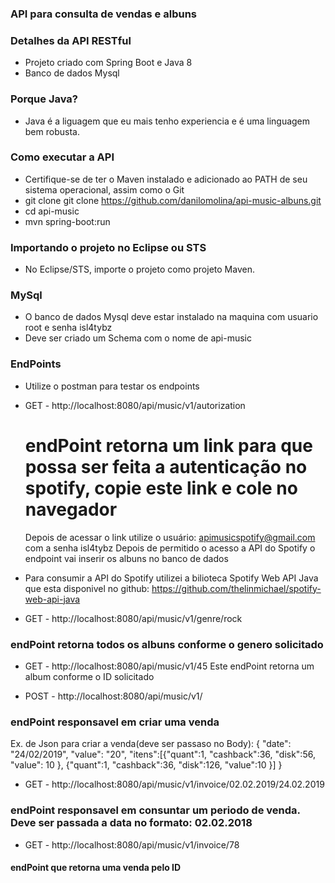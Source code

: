 ### API para consulta de vendas e albuns

### Detalhes da API RESTful
* Projeto criado com Spring Boot e Java 8
* Banco de dados Mysql

### Porque Java?
 * Java é a liguagem que eu mais tenho experiencia e é uma linguagem bem robusta.
 
### Como executar a API
* Certifique-se de ter o Maven instalado e adicionado ao PATH de seu sistema operacional, assim como o Git
* git clone git clone https://github.com/danilomolina/api-music-albuns.git
* cd api-music
* mvn spring-boot:run

### Importando o projeto no Eclipse ou STS
* No Eclipse/STS, importe o projeto como projeto Maven.

### MySql
 * O banco de dados Mysql deve estar instalado na maquina com usuario root e senha isl4tybz
 * Deve ser criado um Schema com o nome de api-music
 
### EndPoints
 * Utilize o postman para testar os endpoints
 
 * GET - http://localhost:8080/api/music/v1/autorization
   # endPoint retorna um link para que possa ser feita a autenticação no spotify, copie este link e cole no navegador
   Depois de acessar o link utilize o usuário: apimusicspotify@gmail.com com a senha isl4tybz
   Depois de permitido o acesso a API do Spotify o endpoint vai inserir os albuns no banco de dados
   
  * Para consumir a API do Spotify utilizei a bilioteca Spotify Web API Java que esta disponivel no github: 
    https://github.com/thelinmichael/spotify-web-api-java
    
  * GET - http://localhost:8080/api/music/v1/genre/rock
   ### endPoint retorna todos os albuns conforme o genero solicitado
   
  * GET - http://localhost:8080/api/music/v1/45
   Este endPoint retorna um album conforme o ID solicitado
   
  * POST - http://localhost:8080/api/music/v1/
   ### endPoint responsavel em criar uma venda
   Ex. de Json para criar a venda(deve ser passaso no Body):
   {
	"date": "24/02/2019",
	"value": "20",
	"itens":[{"quant":1, "cashback":36, "disk":56, "value": 10 }, {"quant":1, "cashback":36, "disk":126, "value":10 }]
   }
   
   * GET - http://localhost:8080/api/music/v1/invoice/02.02.2019/24.02.2019
   ### endPoint responsavel em consuntar um periodo de venda. Deve ser passada a data no formato: 02.02.2018
   
   * GET - http://localhost:8080/api/music/v1/invoice/78
   #### endPoint que retorna uma venda pelo ID
  
